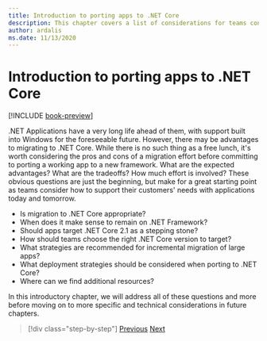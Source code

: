 ```yaml
---
title: Introduction to porting apps to .NET Core
description: This chapter covers a list of considerations for teams considering migrating existing ASP.NET applications to .NET Core.
author: ardalis
ms.date: 11/13/2020
---
```


# Introduction to porting apps to .NET Core

[!INCLUDE [book-preview](../../../includes/book-preview.md)]

.NET Applications have a very long life ahead of them, with support built into Windows for the foreseeable future. However, there may be advantages to migrating to .NET Core. While there is no such thing as a free lunch, it's worth considering the pros and cons of a migration effort before committing to porting a working app to a new framework. What are the expected advantages? What are the tradeoffs? How much effort is involved? These obvious questions are just the beginning, but make for a great starting point as teams consider how to support their customers' needs with applications today and tomorrow.

- Is migration to .NET Core appropriate?
- When does it make sense to remain on .NET Framework?
- Should apps target .NET Core 2.1 as a stepping stone?
- How should teams choose the right .NET Core version to target?
- What strategies are recommended for incremental migration of large apps?
- What deployment strategies should be considered when porting to .NET Core?
- Where can we find additional resources?

In this introductory chapter, we will address all of these questions and more before moving on to more specific and technical considerations in future chapters.

>[!div class="step-by-step"]
>[Previous](index.md)
>[Next](migration-considerations.md)
